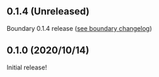 ## 0.1.4 (Unreleased)

Boundary 0.1.4 release ([see boundary changelog](https://github.com/hashicorp/boundary/blob/main/CHANGELOG.md#014-20210105))

## 0.1.0 (2020/10/14)

Initial release!
